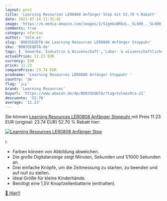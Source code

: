 ```yaml
---
layout: post
title: 'Learning Resources LER0808 Anfänger Stop mit 52.70 % Rabatt'
date: 2021-07-14 11:31:41
image: 'https://m.media-amazon.com/images/I/51gmGvBRbzL._SL500_._SL400_.jpg'
comments: true
category: ofertas
author: 'tole.es'
slug: 'B0035EQDTA-de Learning Resources LER0808 Anfänger Stoppuhr'
sku: 'B0035EQDTA-de'
tags: [ 'Gewerbe, Industrie & Wissenschaft','Labor- & wissenschaftliche Produkte','Laborinstrumente & -ausrüstung','Sport','Sport & Freizeit','Sportelektronik','Zeitschaltuhren','learning resources', ]
actualPrice: 11.23 EUR
currency: EUR
price: 11.23
comparePrice: 23.74 EUR
prodname: 'Learning Resources LER0808 Anfänger Stoppuhr '
country: 'de'
flag: '🇩🇪'
brand: 'Learning Resources'
buyurl: 'https://www.amazon.de/dp/B0035EQDTA/?tag=tolees0ca-21'
descuento: '52.70'
average: '11.23'
---
```


Sie können [Learning Resources LER0808 Anfänger Stoppuhr ](https://www.amazon.de/dp/B0035EQDTA/?tag=tolees0ca-21) mit Preis 11.23 EUR (original: 23.74 EUR) 52.70 % Rabatt hier:

[![Learning Resources LER0808 Anfänger Stop](https://m.media-amazon.com/images/I/51gmGvBRbzL._SL500_._SL400_.jpg)](https://www.amazon.de/dp/B0035EQDTA/?tag=tolees0ca-21)

ℹ️:

- Farben können von Abbildung abweichen.
- Die große Digitalanzeige zeigt Minuten, Sekunden und 1/1000 Sekunden an.
- Drei einfache Knöpfe, um die Zeitmessung zu starten, zu beenden und auf null zu stellen.
- Ideal Größe für kleine Kinderhände.
- Benötigt eine 1,5V Knopfzellenbatterie (enthalten).

[🛒 Hier!!](https://www.amazon.de/dp/B0035EQDTA/?tag=tolees0ca-21)
